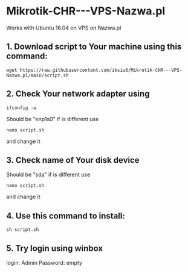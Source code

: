 # Mikrotik-CHR---VPS-Nazwa.pl

Works with Ubuntu 16.04 on VPS on Nazwa.pl

## 1. Download script to Your machine using this command:
```
wget https://raw.githubusercontent.com/iksiu6/Mikrotik-CHR---VPS-Nazwa.pl/main/script.sh
```

## 2. Check Your network adapter using 
```
ifconfig -a
```
Should be "enp1s0" if is different use
```
nano script.sh 
```
and change it

## 3. Check name of Your disk device

Should be "sda" if is different use
```
nano script.sh 
```
and change it


## 4. Use this command to install:

```
sh script.sh
```

## 5. Try login using winbox
login: Admin
Password: empty
